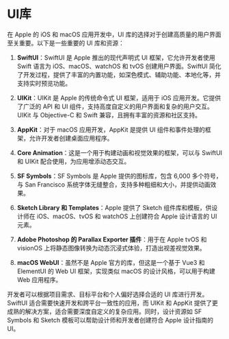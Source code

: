 # UI库

在 Apple 的 iOS 和 macOS 应用开发中，UI 库的选择对于创建高质量的用户界面至关重要。以下是一些重要的 UI 库和资源：

1. **SwiftUI**：SwiftUI 是 Apple 推出的现代声明式 UI 框架，它允许开发者使用 Swift 语言为 iOS、macOS、watchOS 和 tvOS 创建用户界面。SwiftUI 简化了开发过程，提供了丰富的内置功能，如深色模式、辅助功能、本地化等，并支持实时预览功能。

2. **UIKit**：UIKit 是 Apple 的传统命令式 UI 框架，适用于 iOS 应用开发。它提供了广泛的 API 和 UI 组件，支持高度自定义的用户界面和复杂的用户交互。UIKit 与 Objective-C 和 Swift 兼容，且拥有丰富的资源和社区支持。

3. **AppKit**：对于 macOS 应用开发，AppKit 是提供 UI 组件和事件处理的框架，允许开发者创建桌面应用程序。

4. **Core Animation**：这是一个用于构建动画和视觉效果的框架，可以与 SwiftUI 和 UIKit 配合使用，为应用增添动态交互。

5. **SF Symbols**：SF Symbols 是 Apple 提供的图标库，包含 6,000 多个符号，与 San Francisco 系统字体无缝整合，支持多种粗细和大小，并提供动画效果。

6. **Sketch Library 和 Templates**：Apple 提供了 Sketch 组件库和模板，供设计师在 iOS、macOS、tvOS 和 watchOS 上创建符合 Apple 设计语言的 UI 元素。

7. **Adobe Photoshop 的 Parallax Exporter 插件**：用于在 Apple tvOS 和 visionOS 上将静态图像转换为动态沉浸式体验，打造出视差视觉效果。

8. **macOS WebUI**：虽然不是 Apple 官方的库，但这是一个基于 Vue3 和 ElementUI 的 Web UI 框架，实现类似 macOS 的设计风格，可以用于构建 Web 应用程序。

开发者可以根据项目需求、目标平台和个人偏好选择合适的 UI 库进行开发。SwiftUI 适合需要快速开发和跨平台一致性的应用，而 UIKit 和 AppKit 提供了更成熟的解决方案，适合需要深度自定义的复杂应用。同时，设计资源如 SF Symbols 和 Sketch 模板可以帮助设计师和开发者创建符合 Apple 设计指南的 UI。
